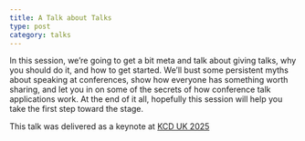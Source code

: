 ```yaml
---
title: A Talk about Talks
type: post
category: talks
---
```



In this session, we’re going to get a bit meta and talk about giving talks, why you should do it, and how to get started. We’ll bust some persistent myths about speaking at conferences, show how everyone has something worth sharing, and let you in on some of the secrets of how conference talk applications work. At the end of it all, hopefully this session will help you take the first step toward the stage.

This talk was delivered as a keynote at [KCD UK 2025](https://sessionize.com/view/yz0a7tia/GridSmart?format=Embed_Styled_Html&isDark=false&title=KCD%20UK%20Edinburgh%202025)